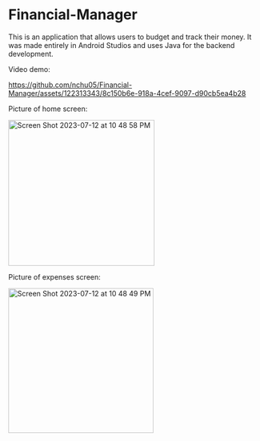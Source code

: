 # Financial-Manager
This is an application that allows users to budget and track their money. It was made entirely in Android Studios and uses Java for the backend development.

Video demo: 


https://github.com/nchu05/Financial-Manager/assets/122313343/8c150b6e-918a-4cef-9097-d90cb5ea4b28



Picture of home screen:

<img width="292" alt="Screen Shot 2023-07-12 at 10 48 58 PM" src="https://github.com/nchu05/Financial-Manager/assets/122313343/c894dec0-bba6-42c6-b793-42713e8c48d3">

Picture of expenses screen:

<img width="290" alt="Screen Shot 2023-07-12 at 10 48 49 PM" src="https://github.com/nchu05/Financial-Manager/assets/122313343/2203ba4a-909b-46dd-a50c-494c524b15e3">
